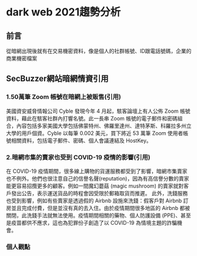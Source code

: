 # dark web 2021趨勢分析
## 前言
  從暗網出現後就有在交易機密資料，像是個人的社群帳號、ID跟電話號碼，企業的商業機密檔案
## SecBuzzer網站暗網情資引用
### 1.50萬筆 Zoom 帳號在暗網上被販售(引用)
  美國資安威脅情報公司 Cyble 發現今年 4 月起，駭客論壇上有人公佈 Zoom 帳號資料，藉此在駭客社群內打響名號。此一長串 Zoom 帳號的電子郵件和密碼組合，內容包括多家美國大學包括佛蒙特州、佛羅里達州、達特茅斯、科羅拉多州立大學的用戶個資。Cyble 以每筆 0.002 美元，買下將近 53 萬筆 Zoom 使用者帳號相關資料，包括電子郵件、密碼、個人會議連結及 HostKey。
### 2.暗網市集的賣家也受到 COVID-19 疫情的影響(引用)
  在 COVID-19 疫情期間，很多線上購物的貨運服務都受到了影響，暗網市集賣家也不例外。他們也很注意自己的信譽名聲(reputation)，因為有高信譽分數的賣家能更容易招攬更多的顧客。例如一間魔幻蘑菇 (magic mushroom) 的賣家就對客戶發出公告，表示運送貨品的時程會因受限於郵箱取貨而推遲。
此外，洗錢服務也受到影響，例如有些賣家是透過假的 Airbnb 設施來洗錢：假客戶對 Airbnb 訂房並且完成付費，但是並沒有真的去入住。由於疫情期間很多地區的 Airbnb 都被關閉，此洗錢手法就無法使用。疫情期間相關的藥物、個人防護設備 (PPE)、甚至是疫苗都供不應求，這也為犯罪份子創造了以 COVID-19 為情境主題的詐騙機會。
### 個人觀點
##
